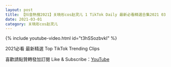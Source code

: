 ```yaml
---
layout: post
title: 【抖音熱搜2021】关晓彤cos赵灵儿 1 TikTok Daily 最新必看精選合集2021 03 01
date: 2021-03-01
category: 关晓彤cos赵灵儿
---
```


{% include youtube-video.html id="t3hSSozbvkI" %}

2021必看 最新精選 Top TikTok Trending Clips

喜歡請點贊轉發加訂閱 Like & Subscribe：[YouTube](https://www.youtube.com/channel/UCAoR7VcanIPd04uEq_GIylA/videos)

